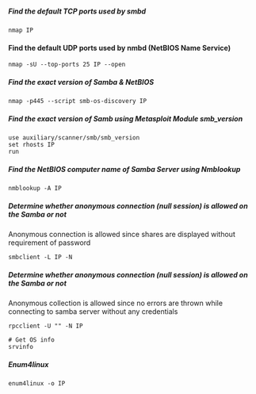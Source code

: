 ##### Find the default TCP ports used by smbd
```
nmap IP
```

#### Find the default UDP ports used by nmbd (NetBIOS Name Service)
```
nmap -sU --top-ports 25 IP --open
```

##### Find the exact version of Samba & NetBIOS
```
nmap -p445 --script smb-os-discovery IP
```

##### Find the exact version of Samb using Metasploit Module smb_version
```
use auxiliary/scanner/smb/smb_version
set rhosts IP
run
```

##### Find the NetBIOS computer name of Samba Server using Nmblookup
```
nmblookup -A IP
```

##### Determine whether anonymous connection (null session) is allowed on the Samba or not
Anonymous connection is allowed since shares are displayed without requirement of password
```
smbclient -L IP -N
```

##### Determine whether anonymous connection (null session) is allowed on the Samba or not
Anonymous collection is allowed since no errors are thrown while connecting to samba server without any credentials
```
rpcclient -U "" -N IP

# Get OS info
srvinfo
```

##### Enum4linux
```
enum4linux -o IP
```


